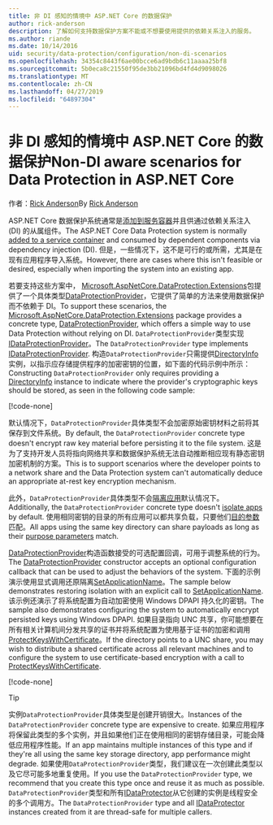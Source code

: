 ```yaml
---
title: 非 DI 感知的情境中 ASP.NET Core 的数据保护
author: rick-anderson
description: 了解如何支持数据保护方案不能或不想要使用提供的依赖关系注入的服务。
ms.author: riande
ms.date: 10/14/2016
uid: security/data-protection/configuration/non-di-scenarios
ms.openlocfilehash: 34354c8443f6ae00bcce6ad9bdb6c11aaaa25bf8
ms.sourcegitcommit: 5b0eca8c21550f95de3bb21096bd4fd4d9098026
ms.translationtype: MT
ms.contentlocale: zh-CN
ms.lasthandoff: 04/27/2019
ms.locfileid: "64897304"
---
```

# <a name="non-di-aware-scenarios-for-data-protection-in-aspnet-core"></a><span data-ttu-id="602aa-103">非 DI 感知的情境中 ASP.NET Core 的数据保护</span><span class="sxs-lookup"><span data-stu-id="602aa-103">Non-DI aware scenarios for Data Protection in ASP.NET Core</span></span>

<span data-ttu-id="602aa-104">作者：[Rick Anderson](https://twitter.com/RickAndMSFT)</span><span class="sxs-lookup"><span data-stu-id="602aa-104">By [Rick Anderson](https://twitter.com/RickAndMSFT)</span></span>

<span data-ttu-id="602aa-105">ASP.NET Core 数据保护系统通常是[添加到服务容器](xref:security/data-protection/consumer-apis/overview)并且供通过依赖关系注入 (DI) 的从属组件。</span><span class="sxs-lookup"><span data-stu-id="602aa-105">The ASP.NET Core Data Protection system is normally [added to a service container](xref:security/data-protection/consumer-apis/overview) and consumed by dependent components via dependency injection (DI).</span></span> <span data-ttu-id="602aa-106">但是，一些情况下，这不是可行的或所需，尤其是在现有应用程序导入系统。</span><span class="sxs-lookup"><span data-stu-id="602aa-106">However, there are cases where this isn't feasible or desired, especially when importing the system into an existing app.</span></span>

<span data-ttu-id="602aa-107">若要支持这些方案中， [Microsoft.AspNetCore.DataProtection.Extensions](https://www.nuget.org/packages/Microsoft.AspNetCore.DataProtection.Extensions/)包提供了一个具体类型[DataProtectionProvider](/dotnet/api/Microsoft.AspNetCore.DataProtection.DataProtectionProvider)，它提供了简单的方法来使用数据保护而不依赖于 DI。</span><span class="sxs-lookup"><span data-stu-id="602aa-107">To support these scenarios, the [Microsoft.AspNetCore.DataProtection.Extensions](https://www.nuget.org/packages/Microsoft.AspNetCore.DataProtection.Extensions/) package provides a concrete type, [DataProtectionProvider](/dotnet/api/Microsoft.AspNetCore.DataProtection.DataProtectionProvider), which offers a simple way to use Data Protection without relying on DI.</span></span> <span data-ttu-id="602aa-108">`DataProtectionProvider`类型实现[IDataProtectionProvider](/dotnet/api/microsoft.aspnetcore.dataprotection.idataprotectionprovider)。</span><span class="sxs-lookup"><span data-stu-id="602aa-108">The `DataProtectionProvider` type implements [IDataProtectionProvider](/dotnet/api/microsoft.aspnetcore.dataprotection.idataprotectionprovider).</span></span> <span data-ttu-id="602aa-109">构造`DataProtectionProvider`只需提供[DirectoryInfo](/dotnet/api/system.io.directoryinfo)实例，以指示应存储提供程序的加密密钥的位置，如下面的代码示例中所示：</span><span class="sxs-lookup"><span data-stu-id="602aa-109">Constructing `DataProtectionProvider` only requires providing a [DirectoryInfo](/dotnet/api/system.io.directoryinfo) instance to indicate where the provider's cryptographic keys should be stored, as seen in the following code sample:</span></span>

[!code-none[](non-di-scenarios/_static/nodisample1.cs)]

<span data-ttu-id="602aa-110">默认情况下，`DataProtectionProvider`具体类型不会加密原始密钥材料之前将其保存到文件系统。</span><span class="sxs-lookup"><span data-stu-id="602aa-110">By default, the `DataProtectionProvider` concrete type doesn't encrypt raw key material before persisting it to the file system.</span></span> <span data-ttu-id="602aa-111">这是为了支持开发人员将指向网络共享和数据保护系统无法自动推断相应现有静态密钥加密机制的方案。</span><span class="sxs-lookup"><span data-stu-id="602aa-111">This is to support scenarios where the developer points to a network share and the Data Protection system can't automatically deduce an appropriate at-rest key encryption mechanism.</span></span>

<span data-ttu-id="602aa-112">此外，`DataProtectionProvider`具体类型不会[隔离应用](xref:security/data-protection/configuration/overview#per-application-isolation)默认情况下。</span><span class="sxs-lookup"><span data-stu-id="602aa-112">Additionally, the `DataProtectionProvider` concrete type doesn't [isolate apps](xref:security/data-protection/configuration/overview#per-application-isolation) by default.</span></span> <span data-ttu-id="602aa-113">使用相同密钥的目录的所有应用可以都共享负载，只要他们[目的参数](xref:security/data-protection/consumer-apis/purpose-strings)匹配。</span><span class="sxs-lookup"><span data-stu-id="602aa-113">All apps using the same key directory can share payloads as long as their [purpose parameters](xref:security/data-protection/consumer-apis/purpose-strings) match.</span></span>

<span data-ttu-id="602aa-114">[DataProtectionProvider](/dotnet/api/microsoft.aspnetcore.dataprotection.dataprotectionprovider)构造函数接受的可选配置回调，可用于调整系统的行为。</span><span class="sxs-lookup"><span data-stu-id="602aa-114">The [DataProtectionProvider](/dotnet/api/microsoft.aspnetcore.dataprotection.dataprotectionprovider) constructor accepts an optional configuration callback that can be used to adjust the behaviors of the system.</span></span> <span data-ttu-id="602aa-115">下面的示例演示使用显式调用还原隔离[SetApplicationName](/dotnet/api/microsoft.aspnetcore.dataprotection.dataprotectionbuilderextensions.setapplicationname)。</span><span class="sxs-lookup"><span data-stu-id="602aa-115">The sample below demonstrates restoring isolation with an explicit call to [SetApplicationName](/dotnet/api/microsoft.aspnetcore.dataprotection.dataprotectionbuilderextensions.setapplicationname).</span></span> <span data-ttu-id="602aa-116">该示例还演示了将系统配置为自动加密使用 Windows DPAPI 持久化的密钥。</span><span class="sxs-lookup"><span data-stu-id="602aa-116">The sample also demonstrates configuring the system to automatically encrypt persisted keys using Windows DPAPI.</span></span> <span data-ttu-id="602aa-117">如果目录指向 UNC 共享，你可能想要在所有相关计算机间分发共享的证书并将系统配置为使用基于证书的加密和调用[ProtectKeysWithCertificate](/dotnet/api/microsoft.aspnetcore.dataprotection.dataprotectionbuilderextensions.protectkeyswithcertificate)。</span><span class="sxs-lookup"><span data-stu-id="602aa-117">If the directory points to a UNC share, you may wish to distribute a shared certificate across all relevant machines and to configure the system to use certificate-based encryption with a call to [ProtectKeysWithCertificate](/dotnet/api/microsoft.aspnetcore.dataprotection.dataprotectionbuilderextensions.protectkeyswithcertificate).</span></span>

[!code-none[](non-di-scenarios/_static/nodisample2.cs)]

> [!TIP]
> <span data-ttu-id="602aa-118">实例`DataProtectionProvider`具体类型是创建开销很大。</span><span class="sxs-lookup"><span data-stu-id="602aa-118">Instances of the `DataProtectionProvider` concrete type are expensive to create.</span></span> <span data-ttu-id="602aa-119">如果应用程序将保留此类型的多个实例，并且如果他们正在使用相同的密钥存储目录，可能会降低应用程序性能。</span><span class="sxs-lookup"><span data-stu-id="602aa-119">If an app maintains multiple instances of this type and if they're all using the same key storage directory, app performance might degrade.</span></span> <span data-ttu-id="602aa-120">如果使用`DataProtectionProvider`类型，我们建议在一次创建此类型以及它尽可能多地重复使用。</span><span class="sxs-lookup"><span data-stu-id="602aa-120">If you use the `DataProtectionProvider` type, we recommend that you create this type once and reuse it as much as possible.</span></span> <span data-ttu-id="602aa-121">`DataProtectionProvider`类型和所有[IDataProtector](/dotnet/api/microsoft.aspnetcore.dataprotection.idataprotector)从它创建的实例是线程安全的多个调用方。</span><span class="sxs-lookup"><span data-stu-id="602aa-121">The `DataProtectionProvider` type and all [IDataProtector](/dotnet/api/microsoft.aspnetcore.dataprotection.idataprotector) instances created from it are thread-safe for multiple callers.</span></span>
